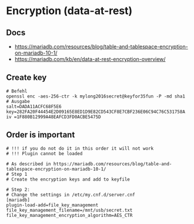 # Encryption (data-at-rest)  

## Docs
  * https://mariadb.com/resources/blog/table-and-tablespace-encryption-on-mariadb-10-1/
  * https://mariadb.com/kb/en/data-at-rest-encryption-overview/

## Create key 

```
# Befehl
openssl enc -aes-256-ctr -k mylong2016secret@keyfor35fun -P -md sha1
# Ausgabe 
salt=DADA11ACFC68F5E6
key=282FA20F44454E2D09165E8ED1D9E82CD543CF8E7CBF236E06C94C76C531758A
iv =1F880B12999A48EAFCD3FD0ACBE5475D
```

## Order is important 

```
# !!! if you do not do it in this order it will not work 
# !!! Plugin cannot be loaded

# As described in https://mariadb.com/resources/blog/table-and-tablespace-encryption-on-mariadb-10-1/
# Step 1 
# Create the encryption keys and add to keyfile 

# Step 2:
# Change the settings in /etc/my.cnf.d/server.cnf 
[mariadb]
plugin-load-add=file_key_management
file_key_management_filename=/mnt/usb/secret.txt
file_key_management_encryption_algorithm=AES_CTR
```
